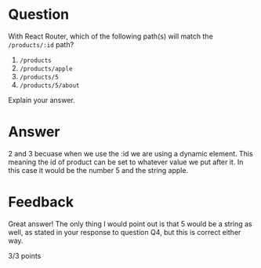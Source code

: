 # Question

With React Router, which of the following path(s) will match the `/products/:id` path?

1. `/products`
2. `/products/apple`
3. `/products/5`
4. `/products/5/about`

Explain your answer.

# Answer

2 and 3 becuase when we use the :id we are using a dynamic element. This meaning the id of product can be set to whatever value we put after it. In this case it would be the number 5 and the string apple.


# Feedback

Great answer! The only thing I would point out is that 5 would be a string as well, as stated in your response to question Q4, but this is correct either way. 

3/3 points
